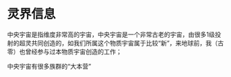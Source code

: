 # 灵界信息

中央宇宙是指维度非常高的宇宙，中央宇宙是一个非常古老的宇宙，由很多1级投射的超灵共同创造的，如我们所属这个物质宇宙属于比较“新”，来地球前，我（古零）也曾经参与过本物质宇宙创造的工作；

中央宇宙有很多族群的“大本营”

